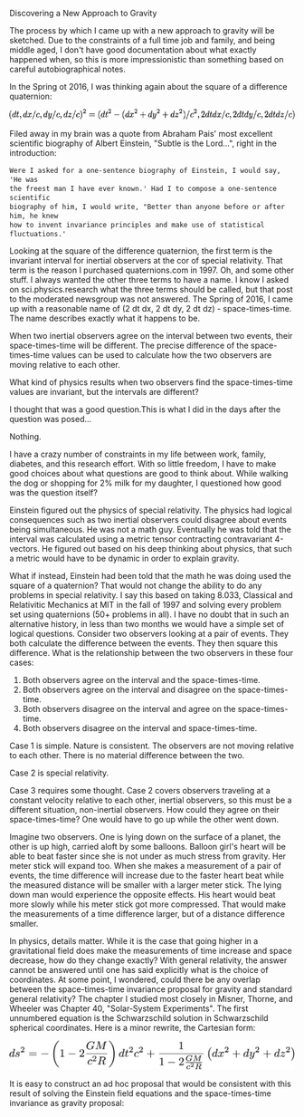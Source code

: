Discovering a New Approach to Gravity

The process by which I came up with a new approach to gravity will be sketched.
Due to the constraints of a full time job and family, and being middle aged, I
don't have good documentation about what exactly happened when, so this is more
impressionistic than something based on careful autobiographical notes.

In the Spring ot 2016, I was thinking again about the square of a difference
quaternion:

![](interval_squared.png)

Filed away in my brain was a quote from Abraham Pais' most excellent scientific
biography of Albert Einstein, "Subtle is the Lord...", right in the
introduction:

    Were I asked for a one-sentence biography of Einstein, I would say, 'He was
    the freest man I have ever known.' Had I to compose a one-sentence scientific
    biography of him, I would write, "Better than anyone before or after him, he knew
    how to invent invariance principles and make use of statistical fluctuations.'

Looking at the square of the difference quaternion, the first term is the
invariant interval for inertial observers at the cor of special relativity.
That term is the reason I purchased quaternions.com in 1997. Oh, and some other
stuff. I always wanted the other three terms to have a name. I know I asked on
sci.physics.research what the three terms should be called, but that post to
the moderated newsgroup was not answered. The Spring of 2016, I came up with a
reasonable name of (2 dt dx, 2 dt dy, 2 dt dz) - space-times-time. The name
describes exactly what it happens to be.

When two inertial observers agree on the interval between two events, their
space-times-time will be different. The precise difference of the
space-times-time values can be used to calculate how the two observers are
moving relative to each other.

What kind of physics results when two observers find the space-times-time
values are invariant, but the intervals are different?

I thought that was a good question.This is what I did in the days after the
question was posed...

Nothing.

I have a crazy number of constraints in my life between work, family, diabetes,
and this research effort. With so little freedom, I have to make good choices
about what questions are good to think about. While walking the dog or shopping
for 2% milk for my daughter, I questioned how good was the question itself?

Einstein figured out the physics of special relativity. The physics had logical
consequences such as two inertial observers could disagree about events being 
simultaneous. He was not a math guy. Eventually he was told that the interval
was calculated using a metric tensor contracting contravariant 4-vectors. He
figured out based on his deep thinking about physics, that such a metric would
have to be dynamic in order to explain gravity.

What if instead, Einstein had been told that the math he was doing used the 
square of a quaternion? That would not change the ability to do any problems in
special relativity. I say this based on taking  8.033, Classical and 
Relativitic Mechanics at MIT in the fall of 1997 and solving every problem set
using quaternions (50+ problems in all). I have no doubt that in such an 
alternative history, in less than two months we would have a simple set of
logical questions. Consider two observers looking at a pair of events. They both
calculate the difference between the events. They then square this difference.
What is the relationship between the two observers in these four cases:

1. Both observers agree on the interval and the space-times-time.
2. Both observers agree on the interval and disagree on the space-times-time.
3. Both observers disagree on the interval and agree on the space-times-time.
4. Both observers disagree on the interval and space-times-time.

Case 1 is simple. Nature is consistent. The observers are not moving relative
to each other. There is no material difference between the two.

Case 2 is special relativity. 

Case 3 requires some thought. Case 2 covers observers traveling at a constant
velocity relative to each other, inertial observers, so this must be a 
different situation, non-inertial observers. How could they agree on their
space-times-time? One would have to go up while the other went down.

Imagine two observers. One is lying down on the surface of a planet, the other
is up high, carried aloft by some balloons. Balloon girl's heart will be able
to beat faster since she is not under as much stress from gravity. Her meter
stick will expand too. When she makes a measurement of a pair of events, the
time difference will increase due to the faster heart beat while the measured
distance will be smaller with a larger meter stick. The lying down man would
experience the opposite effects. His heart would beat more slowly while his
meter stick got more compressed. That would make the measurements of a time
difference larger, but of a distance difference smaller.

In physics, details matter. While it is the case that going higher in a
gravitational field does make the measurements of time increase and space
decrease, how do they change exactly? With general relativity, the answer
cannot be answered until one has said explicitly what is the choice of
coordinates. At some point, I wondered, could there be any overlap between
the space-times-time invariance proposal for gravity and standard general
relativity? The chapter I studied most closely in Misner, Thorne, and Wheeler
was Chapter 40, "Solar-System Experiments". The first unnumbered equation is
the Schwarzschild solution in Schwarzschild spherical coordinates. Here is a
minor rewrite, the Cartesian form:

![](Schwarzschild_solution.png)

It is easy to construct an ad hoc proposal that would be consistent with this
result of solving the Einstein field equations and the space-times-time
invariance as gravity proposal:


